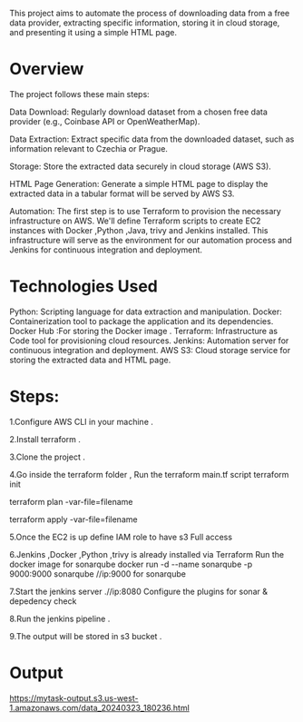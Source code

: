 This project aims to automate the process of downloading data from a free data provider, extracting specific information, storing it in cloud storage, and presenting it using a simple HTML page. 

# Overview
The project follows these main steps:

Data Download: Regularly download dataset from a chosen free data provider (e.g., Coinbase API or OpenWeatherMap).

Data Extraction: Extract specific data from the downloaded dataset, such as information relevant to Czechia or Prague.

Storage: Store the extracted data securely in cloud storage (AWS S3).

HTML Page Generation: Generate a simple HTML page to display the extracted data in a tabular format will be served by AWS S3.

Automation: The first step is to use Terraform to provision the necessary infrastructure on AWS. We'll define Terraform scripts to create EC2 instances with Docker ,Python ,Java, trivy and Jenkins installed. This infrastructure will serve as the environment for our automation process and Jenkins for continuous integration and deployment.

# Technologies Used
Python: Scripting language for data extraction and manipulation.
Docker: Containerization tool to package the application and its dependencies.
Docker Hub :For storing the Docker image .
Terraform: Infrastructure as Code tool for provisioning cloud resources.
Jenkins: Automation server for continuous integration and deployment.
AWS S3: Cloud storage service for storing the extracted data and HTML page.


# Steps:
1.Configure AWS CLI in your machine .

2.Install terraform .

3.Clone the project .

4.Go inside the terraform folder , Run the terraform main.tf script 
  terraform init 
  
  terraform plan -var-file=filename
  
  terraform apply -var-file=filename
  
5.Once the EC2 is up define IAM role to have s3 Full access

6.Jenkins ,Docker ,Python ,trivy is already installed via Terraform
  Run the docker image for sonarqube 
  docker run -d --name sonarqube -p 9000:9000 sonarqube
  //ip:9000 for sonarqube

7.Start the jenkins server .//ip:8080
  Configure the plugins for sonar & depedency check 
  
8.Run the jenkins pipeline .

9.The output will be stored in s3 bucket .
  
# Output
https://mytask-output.s3.us-west-1.amazonaws.com/data_20240323_180236.html

